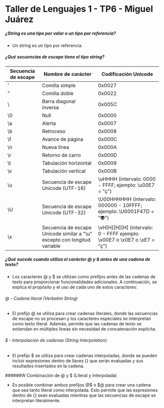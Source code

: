 # Taller de Lenguajes 1 - TP6 - Miguel Juárez
##### ¿String es una tipo por valor o un tipo por referencia?

- Un string es un tipo por referencia.

##### ¿Qué secuencias de escape tiene el tipo string?

|Secuencia de escape |	Nombre de carácter |	Codificación Unicode|
|--------------------|---------------------|------------------------|
|\' |	Comilla simple |	0x0027|
|\" 	|Comilla doble |	0x0022|
|\ 	| Barra diagonal inversa| 	0x005C
|\0 |	Null 	|0x0000|
|\a 	|Alerta 	|0x0007|
|\b 	|Retroceso |	0x0008|
|\f 	|Avance de página| 	0x000C|
|\n 	|Nueva línea |	0x000A|
|\r 	|Retorno de carro |	0x000D|
|\t 	|Tabulación horizontal |	0x0009|
|\v 	|Tabulación vertical |	0x000B|
|\u 	|Secuencia de escape Unicode (UTF-16) |	\uHHHH (intervalo: 0000 - FFFF; ejemplo: \u00E7 = "ç")|
|\U 	|Secuencia de escape Unicode (UTF-32) |	\U00HHHHHH (intervalo: 000000 - 10FFFF; ejemplo: \U0001F47D = "👽")|
|\x 	|Secuencia de escape Unicode similar a "\u" excepto con longitud variable |	\xH[H][H][H] (intervalo: 0 - FFFF ejemplo: \x00E7 o \x0E7 o \xE7 = "ç")|

##### ¿Qué sucede cuando utiliza el carácter @ y $ antes de una cadena de texto?

- Los caracteres @ y $ se utilizan como prefijos antes de las cadenas de texto para proporcionar funcionalidades adicionales. A continuación, se explica el propósito y el uso de cada uno de estos caracteres:

###### @ - Cadena literal (Verbatim String)

- El prefijo @ se utiliza para crear cadenas literales, donde las secuencias de escape no se procesan y los caracteres especiales se interpretan como texto literal. Además, permite que las cadenas de texto se extiendan en múltiples líneas sin necesidad de concatenación explícita.

###### $ - Interpolación de cadenas (String Interpolation)

- El prefijo $ se utiliza para crear cadenas interpoladas, donde se pueden incluir expresiones dentro de llaves {} que serán evaluadas y sus resultados insertados en la cadena.

######W Combinación de @ y $ (Literal y Interpolada)

- Es posible combinar ambos prefijos @$ o $@ para crear una cadena que sea tanto literal como interpolada. Esto permite que las expresiones dentro de {} sean evaluadas mientras que las secuencias de escape se interpretan literalmente.
